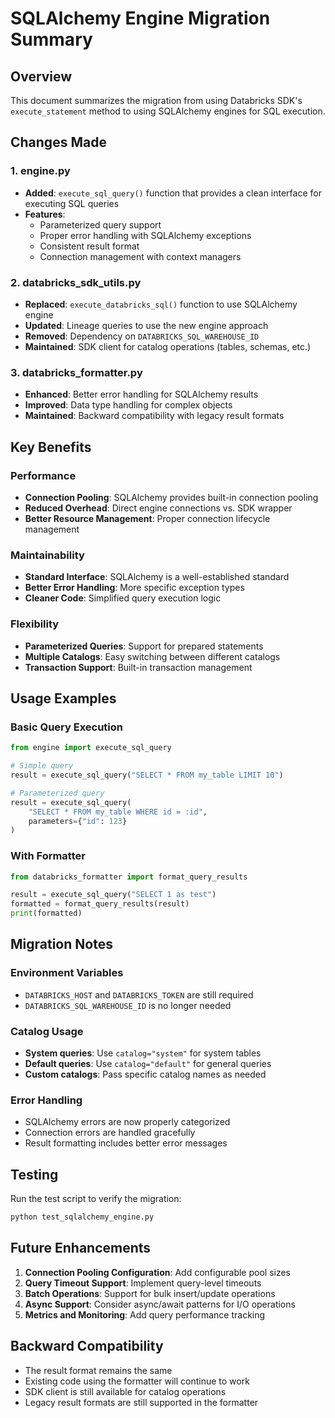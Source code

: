 # SQLAlchemy Engine Migration Summary

## Overview
This document summarizes the migration from using Databricks SDK's `execute_statement` method to using SQLAlchemy engines for SQL execution.

## Changes Made

### 1. engine.py
- **Added**: `execute_sql_query()` function that provides a clean interface for executing SQL queries
- **Features**: 
  - Parameterized query support
  - Proper error handling with SQLAlchemy exceptions
  - Consistent result format
  - Connection management with context managers

### 2. databricks_sdk_utils.py
- **Replaced**: `execute_databricks_sql()` function to use SQLAlchemy engine
- **Updated**: Lineage queries to use the new engine approach
- **Removed**: Dependency on `DATABRICKS_SQL_WAREHOUSE_ID`
- **Maintained**: SDK client for catalog operations (tables, schemas, etc.)

### 3. databricks_formatter.py
- **Enhanced**: Better error handling for SQLAlchemy results
- **Improved**: Data type handling for complex objects
- **Maintained**: Backward compatibility with legacy result formats

## Key Benefits

### Performance
- **Connection Pooling**: SQLAlchemy provides built-in connection pooling
- **Reduced Overhead**: Direct engine connections vs. SDK wrapper
- **Better Resource Management**: Proper connection lifecycle management

### Maintainability
- **Standard Interface**: SQLAlchemy is a well-established standard
- **Better Error Handling**: More specific exception types
- **Cleaner Code**: Simplified query execution logic

### Flexibility
- **Parameterized Queries**: Support for prepared statements
- **Multiple Catalogs**: Easy switching between different catalogs
- **Transaction Support**: Built-in transaction management

## Usage Examples

### Basic Query Execution
```python
from engine import execute_sql_query

# Simple query
result = execute_sql_query("SELECT * FROM my_table LIMIT 10")

# Parameterized query
result = execute_sql_query(
    "SELECT * FROM my_table WHERE id = :id", 
    parameters={"id": 123}
)
```

### With Formatter
```python
from databricks_formatter import format_query_results

result = execute_sql_query("SELECT 1 as test")
formatted = format_query_results(result)
print(formatted)
```

## Migration Notes

### Environment Variables
- `DATABRICKS_HOST` and `DATABRICKS_TOKEN` are still required
- `DATABRICKS_SQL_WAREHOUSE_ID` is no longer needed

### Catalog Usage
- **System queries**: Use `catalog="system"` for system tables
- **Default queries**: Use `catalog="default"` for general queries
- **Custom catalogs**: Pass specific catalog names as needed

### Error Handling
- SQLAlchemy errors are now properly categorized
- Connection errors are handled gracefully
- Result formatting includes better error messages

## Testing

Run the test script to verify the migration:
```bash
python test_sqlalchemy_engine.py
```

## Future Enhancements

1. **Connection Pooling Configuration**: Add configurable pool sizes
2. **Query Timeout Support**: Implement query-level timeouts
3. **Batch Operations**: Support for bulk insert/update operations
4. **Async Support**: Consider async/await patterns for I/O operations
5. **Metrics and Monitoring**: Add query performance tracking

## Backward Compatibility

- The result format remains the same
- Existing code using the formatter will continue to work
- SDK client is still available for catalog operations
- Legacy result formats are still supported in the formatter
